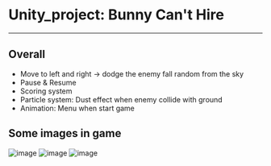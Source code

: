 # Unity_project: Bunny Can't Hire
---------
## Overall
- Move to left and right -> dodge the enemy fall random from the sky
- Pause & Resume
- Scoring system
- Particle system: Dust effect when enemy collide with ground
- Animation: Menu when start game
## Some images in game

![image](https://user-images.githubusercontent.com/75150646/228289415-1d8635e2-cd26-4098-b76f-4f85db99d3ed.png)
![image](https://user-images.githubusercontent.com/75150646/228289467-8d69f2e0-b395-4704-b1d3-9e7c3db58ce6.png)
![image](https://user-images.githubusercontent.com/75150646/228289551-b356a95e-b064-4fff-978b-52efd2feadb6.png)
